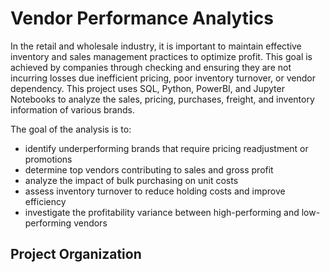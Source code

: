 # Vendor Performance Analytics

In the retail and wholesale industry, it is important to maintain effective inventory and sales management practices to optimize profit. This goal is achieved by companies through checking and ensuring they are not incurring losses due inefficient pricing, poor inventory turnover, or vendor dependency.
This project uses SQL, Python, PowerBI, and Jupyter Notebooks to analyze the sales, pricing, purchases, freight, and inventory information of various brands.

The goal of the analysis is to:
- identify underperforming brands that require pricing readjustment or promotions
- determine top vendors contributing to sales and gross profit
- analyze the impact of bulk purchasing on unit costs
- assess inventory turnover to reduce holding costs and improve efficiency
- investigate the profitability variance between high-performing and low-performing vendors

## Project Organization
